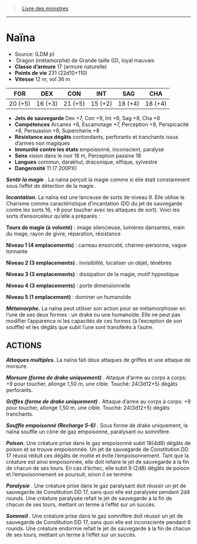 ﻿> [Livre des monstres](tome_of_beasts.md)

---

# Naïna

- Source: (LDM p)
-  Dragon (métamorphe) de Grande taille (G), loyal mauvais
- **Classe d’armure** 17 (armure naturelle)
- **Points de vie** 231 (22d10+110)
- **Vitesse** 12 m, vol 36 m

|FOR|DEX|CON|INT|SAG|CHA|
|---|---|---|---|---|---|
|20 (+5)|16 (+3)|21 (+5)|15 (+2)|18 (+4)|18 (+4)|

- **Jets de sauvegarde** Dex +7, Con +9, Int +6, Sag +8, Cha +8
- **Compétences** Arcanes +6, Escamotage +7, Perception +8, Perspicacité +8, Persuasion +8, Supercherie +8
- **Résistance aux dégâts** contondants, perforants et tranchants issus d’armes non magiques
- **Immunité contre les états** empoisonné, inconscient, paralysé
- **Sens** vision dans le noir 18 m, Perception passive 18
- **Langues** commun, darakhul, draconique, elfique, sylvestre
- **Dangerosité** 11 (7 200PX)

**_Sentir la magie_** . La naïna perçoit la magie comme si elle était constamment sous l’effet de détection de la magie .

**_Incantation._** La naïna est une lanceuse de sorts de niveau 9. Elle utilise le Charisme comme caractéristique d’incantation (DD du jet de sauvegarde contre les sorts 16, +8 pour toucher avec les attaques de sort). Voici les sorts d’ensorceleur qu’elle a préparés :

**Tours de magie (à volonté)** : image silencieuse, lumières dansantes, main du mage, rayon de givre, réparation, résistance

**Niveau 1 (4 emplacements)** : carreau ensorcelé, charme-personne, vague tonnante

**Niveau 2 (3 emplacements)** : invisibilité, localiser un objet, ténèbres

**Niveau 3 (3 emplacements)** : dissipation de la magie, motif hypnotique

**Niveau 4 (3 emplacements)** : porte dimensionnelle

**Niveau 5 (1 emplacement)** : dominer un humanoïde

**_Métamorphe._** La naïna peut utiliser son action pour se métamorphoser en l’une de ses deux formes : un drake ou une humanoïde. Elle ne peut pas modifier l’apparence ni les capacités de ces formes (à l’exception de son souffle) et les dégâts que subit l’une sont transférés à l’autre.

## ACTIONS

**_Attaques multiples._** La naïna fait deux attaques de griffes et une attaque de morsure.

**_Morsure (forme de drake uniquement)_** . Attaque d’arme au corps à corps: +9 pour toucher, allonge 1,50 m, une cible. Touché:
24(3d12+5) dégâts perforants.

**_Griffes (forme de drake uniquement)_** . Attaque d’arme au corps à corps: +9 pour toucher, allonge 1,50 m, une cible. Touché:
24(3d12+5) dégâts tranchants.

**_Souffle empoisonné (Recharge 5-6)_** . Sous forme de drake uniquement, la naïna souffle un cône de gaz empoisonné, paralysant ou somnifère.

**_Poison._** Une créature prise dans le gaz empoisonné subit 18(4d8) dégâts de poison et se trouve empoisonnée. Un jet de sauvegarde de Constitution DD 17 réussi réduit ces dégâts de moitié et évite l’empoisonnement. Tant que la créature est ainsi empoisonnée, elle doit refaire le jet de sauvegarde à la fin de chacun de ses tours. En cas d’échec, elle subit 9 (2d8) dégâts de poison et l’empoisonnement se poursuit, sinon il se termine.

**_Paralysie_** . Une créature prise dans le gaz paralysant doit réussir un jet de sauvegarde de Constitution DD 17, sans quoi elle est paralysée pendant 2d4 rounds. Une créature paralysée refait le jet de sauvegarde à la fin de chacun de ses tours, mettant un terme à l’effet sur un succès.

**_Sommeil_** . Une créature prise dans le gaz somnifère doit réussir un jet de sauvegarde de Constitution DD 17, sans quoi elle est inconsciente pendant 6 rounds. Une créature endormie refait le jet de sauvegarde à la fin de chacun de ses tours, mettant un terme à l’effet sur un succès.

